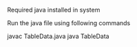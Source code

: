 Required java installed in system

Run the java file using following commands

javac TableData.java
java TableData
